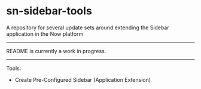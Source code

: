 # sn-sidebar-tools
A repository for several update sets around extending the Sidebar application in the Now platform

<hr/>

README is currently a work in progress.

<hr/>

Tools:
- Create Pre-Configured Sidebar (Application Extension)
